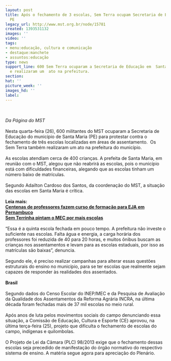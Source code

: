 ```yaml
---
layout: post
title: Após o fechamento de 3 escolas, Sem Terra ocupam Secretaria de Educação em
  PE
legacy_url: http://www.mst.org.br/node/15781
created: 1393531132
images: ''
video: ''
tags:
- menu:educação, cultura e comunicação
- destaque:manchete
- assuntos:educação
type: news
support_line: 600 Sem Terra ocuparam a Secretaria de Educação em  Santa Maria (PE)
  e realizaram um  ato na prefeitura.
section: 
hat: ''
picture_week: ''
images_hd: ''
label: 
---
```

<p><br><br><em>Da Página do MST</em><br><br>Nesta quarta-feira (26), 600 militantes do MST ocuparam a Secretaria de Educação do município de Santa Maria (PE) para protestar contra o fechamento de três escolas localizadas em áreas de assentamento.&nbsp; Os Sem Terra também realizaram um ato na prefeitura do município.<br><br>As escolas atendiam cerca de 400 crianças. A prefeita de Santa Maria, em reunião com o MST, alegou que não reabrirá as escolas, pois o município está com dificuldades financeiras, alegando que as escolas tinham um número baixo de matrículas. <br><br>Segundo Adailton Cardoso dos Santos, da coordenação do MST, a situação das escolas em Santa Maria é crítica. <br><br><strong>Leia mais:<br></strong><a href="http://www.mst.org.br/node/15780"><strong>Centenas de professores fazem curso de formação para EJA em Pernambuco </strong><br></a><a href="http://www.mst.org.br/node/15713"><strong>Sem Terrinha pintam o MEC por mais escolas </strong></a><br><br>“Essa é a quinta escola fechada em pouco tempo. A prefeitura não investe o suficiente nas escolas. Falta água e energia, a carga horária dos professores foi reduzida de 40 para 20 horas, e muitos ônibus buscam as crianças nos assentamentos e levam para as escolas estaduais, por isso as matrículas são baixas”, denuncia.<br><br>Segundo ele, é preciso realizar campanhas para alterar essas questões estruturais do ensino no município, para se ter escolas que realmente sejam capazes de responder às realidades dos assentados. <br><br><strong>Brasil<br></strong><br>Segundo dados do Censo Escolar do INEP/MEC e da Pesquisa de Avaliação da Qualidade dos Assentamentos da Reforma Agrária INCRA, na última década foram fechadas mais de 37 mil escolas no meio rural.<br><br>Após anos de luta pelos movimentos sociais do campo denunciando essa situação, a Comissão de Educação, Cultura e Esporte (CE) aprovou, na última terça-feira (25), projeto que dificulta o fechamento de escolas do campo, indígenas e quilombolas. <br><br>O Projeto de Lei da Câmara (PLC) 98/2013 exige que o fechamento dessas escolas seja precedido de manifestação do órgão normativo do respectivo sistema de ensino. A matéria segue agora para apreciação do Plenário.<br>&nbsp;</p>
